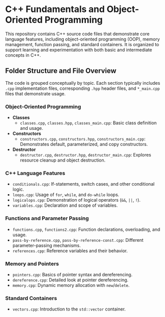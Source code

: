 # C++ Fundamentals and Object-Oriented Programming

This repository contains C++ source code files that demonstrate core language features, including object-oriented programming (OOP), memory management, function passing, and standard containers. It is organized to support learning and experimentation with both basic and intermediate concepts in C++.

## Folder Structure and File Overview

The code is grouped conceptually by topic. Each section typically includes `.cpp` implementation files, corresponding `.hpp` header files, and `*_main.cpp` files that demonstrate usage.

### Object-Oriented Programming

- **Classes**
  - `classes.cpp`, `classes.hpp`, `classes_main.cpp`: Basic class definition and usage.
- **Constructors**
  - `constructors.cpp`, `constructors.hpp`, `constructors_main.cpp`: Demonstrates default, parameterized, and copy constructors.
- **Destructor**
  - `destructor.cpp`, `destructor.hpp`, `destructor_main.cpp`: Explores resource cleanup and object destruction.

### C++ Language Features

- `conditionals.cpp`: If-statements, switch cases, and other conditional logic.
- `loops.cpp`: Usage of `for`, `while`, and `do-while` loops.
- `logicalops.cpp`: Demonstration of logical operators (`&&`, `||`, `!`).
- `variables.cpp`: Declaration and scope of variables.

### Functions and Parameter Passing

- `functions.cpp`, `functions2.cpp`: Function declarations, overloading, and usage.
- `pass-by-reference.cpp`, `pass-by-reference-const.cpp`: Different parameter-passing mechanisms.
- `references.cpp`: Reference variables and their behavior.

### Memory and Pointers

- `pointers.cpp`: Basics of pointer syntax and dereferencing.
- `dereference.cpp`: Detailed look at pointer dereferencing.
- `memory.cpp`: Dynamic memory allocation with `new`/`delete`.

### Standard Containers

- `vectors.cpp`: Introduction to the `std::vector` container.

